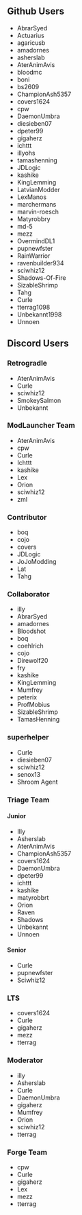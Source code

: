 ## Github Users

- AbrarSyed
- Actuarius
- agaricusb
- amadornes
- asherslab
- AterAnimAvis
- bloodmc
- boni
- bs2609
- ChampionAsh5357
- covers1624
- cpw
- DaemonUmbra
- diesieben07
- dpeter99
- gigaherz
- ichttt
- illyohs
- tamashenning
- JDLogic
- kashike
- KingLemming
- LatvianModder
- LexManos
- marchermans
- marvin-roesch
- Matyrobbry
- md-5
- mezz
- OvermindDL1
- pupnewfster
- RainWarrior
- ravenbuilder934
- sciwhiz12
- Shadows-Of-Fire
- SizableShrimp
- Tahg
- Curle
- tterrag1098
- Unbekannt1998
- Unnoen

## Discord Users

### Retrogradle

- AterAnimAvis
- Curle
- sciwhiz12
- SmokeySalmon
- Unbekannt

### ModLauncher Team

- AterAnimAvis
- cpw
- Curle
- Ichttt
- kashike
- Lex
- Orion
- sciwhiz12
- zml

### Contributor

- boq
- cojo
- covers
- JDLogic
- JoJoModding
- Lat
- Tahg

### Collaborator

- illy
- AbrarSyed
- amadornes
- Bloodshot
- boq
- coehlrich
- cojo
- Direwolf20
- fry
- kashike
- KingLemming
- Mumfrey
- peterix
- ProfMobius
- SizableShrimp
- TamasHenning

### superhelper

- Curle
- diesieben07
- sciwhiz12
- senox13
- Shroom Agent

### Triage Team

#### Junior

- Illy
- Asherslab
- AterAnimAvis
- ChampionAsh5357
- covers1624
- DaemonUmbra
- dpeter99
- ichttt
- kashike
- matyrobbrt
- Orion
- Raven
- Shadows
- Unbekannt
- Unnoen

#### Senior

- Curle
- pupnewfster
- Sciwhiz12

### LTS

- covers1624
- Curle
- gigaherz
- mezz
- tterrag

### Moderator

- illy
- Asherslab
- Curle
- DaemonUmbra
- gigaherz
- Mumfrey
- Orion
- sciwhiz12
- tterrag

### Forge Team

- cpw
- Curle
- gigaherz
- Lex
- mezz
- tterrag
